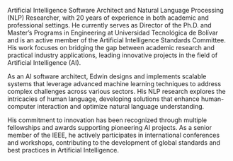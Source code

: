 Artificial Intelligence Software Architect and Natural Language Processing (NLP) Researcher, with 20 years of experience in both academic and professional settings. He currently serves as Director of the Ph.D. and Master’s Programs in Engineering at Universidad Tecnológica de Bolívar and is an active member of the Artificial Intelligence Standards Committee. His work focuses on bridging the gap between academic research and practical industry applications, leading innovative projects in the field of Artificial Intelligence (AI).

As an AI software architect, Edwin designs and implements scalable systems that leverage advanced machine learning techniques to address complex challenges across various sectors. His NLP research explores the intricacies of human language, developing solutions that enhance human-computer interaction and optimize natural language understanding.

His commitment to innovation has been recognized through multiple fellowships and awards supporting pioneering AI projects. As a senior member of the IEEE, he actively participates in international conferences and workshops, contributing to the development of global standards and best practices in Artificial Intelligence.

